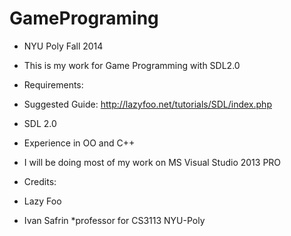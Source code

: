 GamePrograming
==============

* NYU Poly Fall 2014

* This is my work for Game Programming with SDL2.0

* Requirements:

* Suggested Guide: http://lazyfoo.net/tutorials/SDL/index.php
* SDL 2.0
* Experience in OO and C++
* I will be doing most of my work on MS Visual Studio 2013 PRO

* Credits:
* Lazy Foo
* Ivan Safrin *professor for CS3113 NYU-Poly
